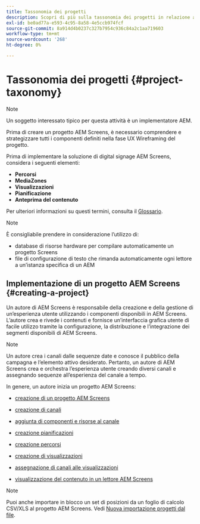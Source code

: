 ```yaml
---
title: Tassonomia dei progetti
description: Scopri di più sulla tassonomia dei progetti in relazione ad AEM Screens.
exl-id: be0ad77a-e593-4c95-8a58-4e5ccb974fcf
source-git-commit: 8a914d4b0237c327b7954c936c84a2c1aa719603
workflow-type: tm+mt
source-wordcount: '268'
ht-degree: 0%

---
```


# Tassonomia dei progetti {#project-taxonomy}

>[!NOTE]
>
>Un soggetto interessato tipico per questa attività è un implementatore AEM.

Prima di creare un progetto AEM Screens, è necessario comprendere e strategizzare tutti i componenti definiti nella fase UX Wireframing del progetto.

Prima di implementare la soluzione di digital signage AEM Screens, considera i seguenti elementi:

* **Percorsi**
* **MediaZones**
* **Visualizzazioni**
* **Pianificazione**
* **Anteprima del contenuto**

Per ulteriori informazioni su questi termini, consulta il [Glossario](https://experienceleague.adobe.com/it/docs/experience-manager-screens/user-guide/overview/screens-glossary).

>[!NOTE]
>
>È consigliabile prendere in considerazione l’utilizzo di:
>
>* database di risorse hardware per compilare automaticamente un progetto Screens
>* file di configurazione di testo che rimanda automaticamente ogni lettore a un’istanza specifica di un AEM

## Implementazione di un progetto AEM Screens {#creating-a-project}

Un autore di AEM Screens è responsabile della creazione e della gestione di un’esperienza utente utilizzando i componenti disponibili in AEM Screens. L’autore crea e rivede i contenuti e fornisce un’interfaccia grafica utente di facile utilizzo tramite la configurazione, la distribuzione e l’integrazione dei segmenti disponibili di AEM Screens.

>[!NOTE]
>
>Un autore crea i canali dalle sequenze date e conosce il pubblico della campagna e l’elemento attivo desiderato. Pertanto, un autore di AEM Screens crea e orchestra l’esperienza utente creando diversi canali e assegnando sequenze all’esperienza del canale a tempo.

In genere, un autore inizia un progetto AEM Screens:

* [creazione di un progetto AEM Screens](https://experienceleague.adobe.com/it/docs/experience-manager-screens/user-guide/authoring/setting-up-projects/creating-a-screens-project)
* [creazione di canali](https://experienceleague.adobe.com/it/docs/experience-manager-screens/user-guide/authoring/setting-up-projects/managing-channels)
* [aggiunta di componenti e risorse al canale](https://experienceleague.adobe.com/it/docs/experience-manager-screens/user-guide/authoring/product-features/adding-components-to-a-channel)
* [creazione pianificazioni](https://experienceleague.adobe.com/it/docs/experience-manager-screens/user-guide/authoring/setting-up-projects/managing-schedules)
* [creazione percorsi](https://experienceleague.adobe.com/it/docs/experience-manager-screens/user-guide/authoring/setting-up-projects/managing-locations)
* [creazione di visualizzazioni](https://experienceleague.adobe.com/it/docs/experience-manager-screens/user-guide/authoring/setting-up-projects/managing-displays)
* [assegnazione di canali alle visualizzazioni](https://experienceleague.adobe.com/it/docs/experience-manager-screens/user-guide/authoring/setting-up-projects/assigning-channels/channel-assignment)

* [visualizzazione del contenuto in un lettore AEM Screens](https://experienceleague.adobe.com/it/docs/experience-manager-screens/user-guide/administering/working-with-screens-player)

>[!NOTE]
>Puoi anche importare in blocco un set di posizioni da un foglio di calcolo CSV/XLS al progetto AEM Screens. Vedi [Nuova importazione progetti dal file](https://experienceleague.adobe.com/it/docs/experience-manager-screens/user-guide/administering/project-importer).
